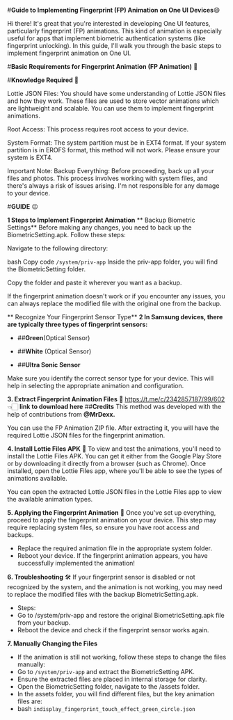 #**Guide to Implementing Fingerprint (FP) Animation on One UI Devices**:smile:

Hi there! It's great that you're interested in developing One UI features, particularly fingerprint (FP) animations. This kind of animation is especially useful for apps that implement biometric authentication systems (like fingerprint unlocking). In this guide, I'll walk you through the basic steps to implement fingerprint animation on One UI.

#**Basic Requirements for Fingerprint Animation (FP Animation)** 👾

#**Knowledge Required** 🧠

Lottie JSON Files: You should have some understanding of Lottie JSON files and how they work. These files are used to store vector animations which are lightweight and scalable. You can use them to implement fingerprint animations.

Root Access: This process requires root access to your device.

System Format: The system partition must be in EXT4 format. If your system partition is in EROFS format, this method will not work. Please ensure your system is EXT4.

Important Note:
Backup Everything: Before proceeding, back up all your files and photos. This process involves working with system files, and there's always a risk of issues arising. I'm not responsible for any damage to your device.

#**GUIDE** 😉

**1 Steps to Implement Fingerprint Animation**
** Backup Biometric Settings**
Before making any changes, you need to back up the BiometricSetting.apk. Follow these steps:

Navigate to the following directory:

bash
Copy code
```/system/priv-app```
Inside the priv-app folder, you will find the BiometricSetting folder.

Copy the folder and paste it wherever you want as a backup.

If the fingerprint animation doesn't work or if you encounter any issues, you can always replace the modified file with the original one from the backup.

** Recognize Your Fingerprint Sensor Type** 
**2 In Samsung devices, there are typically three types of fingerprint sensors:**

- ##**Green**(Optical Sensor)

- ##**White** (Optical Sensor)

- ##**Ultra Sonic Sensor**

Make sure you identify the correct sensor type for your device. This will help in selecting the appropriate animation and configuration.

**3. Extract Fingerprint Animation Files**  🔑 
https://t.me/c/2342857187/99/602 👈🏻
**link to download here** 
##**Credits**
This method was developed with the help of contributions from **@MrDexx.**
   
You can use the FP Animation ZIP file. After extracting it, you will have the required Lottie JSON files for the fingerprint animation.

**4. Install Lottie Files APK** 🧬
To view and test the animations, you'll need to install the Lottie Files APK. You can get it either from the Google Play Store or by downloading it directly from a browser (such as Chrome). Once installed, open the Lottie Files app, where you'll be able to see the types of animations available.

You can open the extracted Lottie JSON files in the Lottie Files app to view the available animation types.

**5. Applying the Fingerprint Animation** 🎊
Once you've set up everything, proceed to apply the fingerprint animation on your device. This step may require replacing system files, so ensure you have root access and backups.
- Replace the required animation file in the appropriate system folder.
- Reboot your device.
If the fingerprint animation appears, you have successfully implemented the animation!

**6. Troubleshooting** 🛠
If your fingerprint sensor is disabled or not recognized by the system, and the animation is not working, you may need to replace the modified files with the backup BiometricSetting.apk.
- Steps:
- Go to /system/priv-app and restore the original BiometricSetting.apk file from your backup.
- Reboot the device and check if the fingerprint sensor works again.

**7. Manually Changing the Files**
- If the animation is still not working, follow these steps to change the files manually:
- Go to ```/system/priv-app``` and extract the BiometricSetting APK.
- Ensure the extracted files are placed in internal storage for clarity.
- Open the BiometricSetting folder, navigate to the /assets folder.
- In the assets folder, you will find different files, but the key animation files are:
- bash ```indisplay_fingerprint_touch_effect_green_circle.json```
